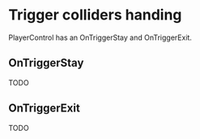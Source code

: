 # Trigger colliders handing
PlayerControl has an OnTriggerStay and OnTriggerExit.

## OnTriggerStay
TODO

## OnTriggerExit
TODO
